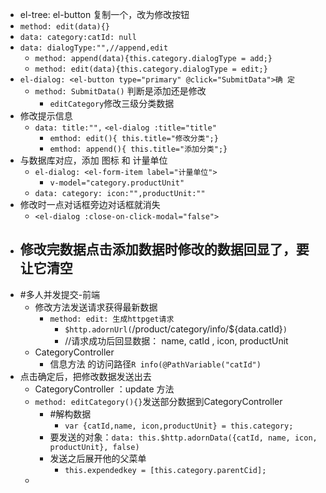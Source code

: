 - el-tree: el-button 复制一个，改为修改按钮
- `method: edit(data){}`
- `data: category:catId: null`
- `data: dialogType:"",//append,edit`
	- `method: append(data){this.category.dialogType = add;}`
	-  `method: edit(data){this.category.dialogType = edit;}`
- `el-dialog: <el-button type="primary" @click="SubmitData">确 定`
	- `method: SubmitData()` 判断是添加还是修改
		- `editCategory`修改三级分类数据
- 修改提示信息
	- `data: title:"",`  `<el-dialog :title="title"`
		- `emthod: edit(){ this.title="修改分类";}`
		- `emthod: append(){ this.title="添加分类";}`
- 与数据库对应，添加 图标 和 计量单位
	- `el-dialog: <el-form-item label="计量单位">`
		- `v-model="category.productUnit"`
	- `data: category: icon:"",productUnit:""`
- 修改时一点对话框旁边对话框就消失
	- `<el-dialog :close-on-click-modal="false">`
- 修改完数据点击添加数据时修改的数据回显了，要让它清空
	- 
- #多人并发提交-前端
	- 修改方法发送请求获得最新数据
		- `method: edit: 生成httpget请求`
			- `$http.adornUrl(`/product/category/info/${data.catId}`)`
			- //请求成功后回显数据： name, catId , icon, productUnit
	- CategoryController
		- 信息方法 的访问路径`R info(@PathVariable("catId")`
- 点击确定后，把修改数据发送出去
	- CategoryController ：update 方法
	- `method: editCategory(){}`发送部分数据到CategoryController
		- #解构数据
			- `var {catId,name, icon,productUnit} = this.category;`
		- 要发送的对象：`data: this.$http.adornData({catId, name, icon, productUnit}, false)`
		- 发送之后展开他的父菜单
			- `this.expendedkey = [this.category.parentCid];`
	- 